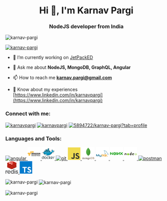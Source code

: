 <h1 align="center">Hi 👋, I'm Karnav Pargi</h1>
<h3 align="center">NodeJS developer from India</h3>

<p align="left"> <img src="https://komarev.com/ghpvc/?username=karnav-pargi&label=Profile%20views&color=0e75b6&style=flat" alt="karnav-pargi" /> </p>

<p align="left"> <a href="https://github.com/ryo-ma/github-profile-trophy"><img src="https://github-profile-trophy.vercel.app/?username=karnav-pargi" alt="karnav-pargi" /></a> </p>

- 🔭 I’m currently working on [JetPackED](https://www.jetpacked.org/)

- 💬 Ask me about **NodeJS, MongoDB, GraphQL, Angular**

- 📫 How to reach me **karnav.pargi@gmail.com**

- 📄 Know about my experiences [https://www.linkedin.com/in/karnavpargi](https://www.linkedin.com/in/karnavpargi)

<h3 align="left">Connect with me:</h3>
<p align="left">
<a href="https://dev.to/karnavpargi" target="blank"><img align="center" src="https://cdn.jsdelivr.net/npm/simple-icons@3.0.1/icons/dev-dot-to.svg" alt="karnavpargi" height="30" width="40" /></a>
<a href="https://linkedin.com/in/karnavpargi" target="blank"><img align="center" src="https://raw.githubusercontent.com/rahuldkjain/github-profile-readme-generator/master/src/images/icons/Social/linked-in-alt.svg" alt="karnavpargi" height="30" width="40" /></a>
<a href="https://stackoverflow.com/users/5894722/karnav-pargi?tab=profile" target="blank"><img align="center" src="https://raw.githubusercontent.com/rahuldkjain/github-profile-readme-generator/master/src/images/icons/Social/stack-overflow.svg" alt="5894722/karnav-pargi?tab=profile" height="30" width="40" /></a>
</p>

<h3 align="left">Languages and Tools:</h3>
<p align="left"> <a href="https://angular.io" target="_blank"> <img src="https://angular.io/assets/images/logos/angular/angular.svg" alt="angular" width="40" height="40"/> </a> <a href="https://aws.amazon.com" target="_blank"> <img src="https://raw.githubusercontent.com/devicons/devicon/master/icons/amazonwebservices/amazonwebservices-original-wordmark.svg" alt="aws" width="40" height="40"/> </a> <a href="https://www.docker.com/" target="_blank"> <img src="https://raw.githubusercontent.com/devicons/devicon/master/icons/docker/docker-original-wordmark.svg" alt="docker" width="40" height="40"/> </a> <a href="https://git-scm.com/" target="_blank"> <img src="https://www.vectorlogo.zone/logos/git-scm/git-scm-icon.svg" alt="git" width="40" height="40"/> </a> <a href="https://developer.mozilla.org/en-US/docs/Web/JavaScript" target="_blank"> <img src="https://raw.githubusercontent.com/devicons/devicon/master/icons/javascript/javascript-original.svg" alt="javascript" width="40" height="40"/> </a> <a href="https://www.mongodb.com/" target="_blank"> <img src="https://raw.githubusercontent.com/devicons/devicon/master/icons/mongodb/mongodb-original-wordmark.svg" alt="mongodb" width="40" height="40"/> </a> <a href="https://www.mysql.com/" target="_blank"> <img src="https://raw.githubusercontent.com/devicons/devicon/master/icons/mysql/mysql-original-wordmark.svg" alt="mysql" width="40" height="40"/> </a> <a href="https://www.nginx.com" target="_blank"> <img src="https://raw.githubusercontent.com/devicons/devicon/master/icons/nginx/nginx-original.svg" alt="nginx" width="40" height="40"/> </a> <a href="https://nodejs.org" target="_blank"> <img src="https://raw.githubusercontent.com/devicons/devicon/master/icons/nodejs/nodejs-original-wordmark.svg" alt="nodejs" width="40" height="40"/> </a> <a href="https://postman.com" target="_blank"> <img src="https://www.vectorlogo.zone/logos/getpostman/getpostman-icon.svg" alt="postman" width="40" height="40"/> </a> <a href="https://redis.io" target="_blank"> <img src="https://raw.githubusercontent.com/devicons/devicon/master/icons/redis/redis-original-wordmark.svg" alt="redis" width="40" height="40"/> </a> <a href="https://www.typescriptlang.org/" target="_blank"> <img src="https://raw.githubusercontent.com/devicons/devicon/master/icons/typescript/typescript-original.svg" alt="typescript" width="40" height="40"/> </a> </p>

<p><img align="left" src="https://github-readme-stats.vercel.app/api/top-langs?username=karnav-pargi&show_icons=true&locale=en&layout=compact" alt="karnav-pargi" /></p>

<p>&nbsp;<img align="center" src="https://github-readme-stats.vercel.app/api?username=karnav-pargi&show_icons=true&locale=en" alt="karnav-pargi" /></p>

<p><img align="center" src="https://github-readme-streak-stats.herokuapp.com/?user=karnav-pargi&" alt="karnav-pargi" /></p>
